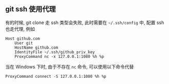 ## git ssh 使用代理
有的时候, git clone 走 ssh 类型会失败, 此时需要在 `~/.ssh/config` 中, 配置 ssh 也走代理, 例如  
```
Host github.com
	User git
	HostName github.com
	IdentityFile ~/.ssh/github_priv_key
	ProxyCommand nc -x 127.0.0.1:1080 %h %p
```

当在 Windows 下时, 由于不存在 `nc` 命令, 可以使用以下命令代替
```
ProxyCommand connect -S 127.0.0.1:1080 %h %p
```
